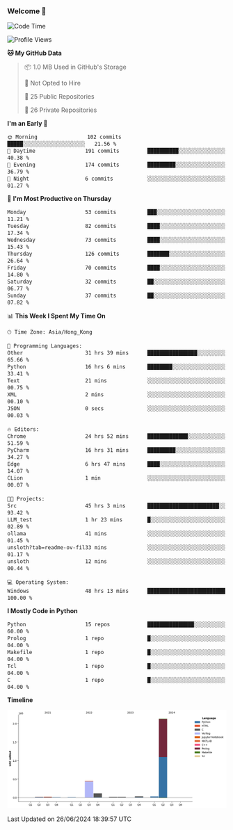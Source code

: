 ### Welcome 👋

<!--START_SECTION:waka-->
![Code Time](http://img.shields.io/badge/Code%20Time-246%20hrs%2038%20mins-blue)

![Profile Views](http://img.shields.io/badge/Profile%20Views-0-blue)

**🐱 My GitHub Data** 

> 📦 1.0 MB Used in GitHub's Storage 
 > 
> 🚫 Not Opted to Hire
 > 
> 📜 25 Public Repositories 
 > 
> 🔑 26 Private Repositories 
 > 
**I'm an Early 🐤** 

```text
🌞 Morning                102 commits         █████░░░░░░░░░░░░░░░░░░░░   21.56 % 
🌆 Daytime                191 commits         ██████████░░░░░░░░░░░░░░░   40.38 % 
🌃 Evening                174 commits         █████████░░░░░░░░░░░░░░░░   36.79 % 
🌙 Night                  6 commits           ░░░░░░░░░░░░░░░░░░░░░░░░░   01.27 % 
```
📅 **I'm Most Productive on Thursday** 

```text
Monday                   53 commits          ███░░░░░░░░░░░░░░░░░░░░░░   11.21 % 
Tuesday                  82 commits          ████░░░░░░░░░░░░░░░░░░░░░   17.34 % 
Wednesday                73 commits          ████░░░░░░░░░░░░░░░░░░░░░   15.43 % 
Thursday                 126 commits         ███████░░░░░░░░░░░░░░░░░░   26.64 % 
Friday                   70 commits          ████░░░░░░░░░░░░░░░░░░░░░   14.80 % 
Saturday                 32 commits          ██░░░░░░░░░░░░░░░░░░░░░░░   06.77 % 
Sunday                   37 commits          ██░░░░░░░░░░░░░░░░░░░░░░░   07.82 % 
```


📊 **This Week I Spent My Time On** 

```text
🕑︎ Time Zone: Asia/Hong_Kong

💬 Programming Languages: 
Other                    31 hrs 39 mins      ████████████████░░░░░░░░░   65.66 % 
Python                   16 hrs 6 mins       ████████░░░░░░░░░░░░░░░░░   33.41 % 
Text                     21 mins             ░░░░░░░░░░░░░░░░░░░░░░░░░   00.75 % 
XML                      2 mins              ░░░░░░░░░░░░░░░░░░░░░░░░░   00.10 % 
JSON                     0 secs              ░░░░░░░░░░░░░░░░░░░░░░░░░   00.03 % 

🔥 Editors: 
Chrome                   24 hrs 52 mins      █████████████░░░░░░░░░░░░   51.59 % 
PyCharm                  16 hrs 31 mins      █████████░░░░░░░░░░░░░░░░   34.27 % 
Edge                     6 hrs 47 mins       ████░░░░░░░░░░░░░░░░░░░░░   14.07 % 
CLion                    1 min               ░░░░░░░░░░░░░░░░░░░░░░░░░   00.07 % 

🐱‍💻 Projects: 
Src                      45 hrs 3 mins       ███████████████████████░░   93.42 % 
LLM_test                 1 hr 23 mins        █░░░░░░░░░░░░░░░░░░░░░░░░   02.89 % 
ollama                   41 mins             ░░░░░░░░░░░░░░░░░░░░░░░░░   01.45 % 
unsloth?tab=readme-ov-fil33 mins             ░░░░░░░░░░░░░░░░░░░░░░░░░   01.17 % 
unsloth                  12 mins             ░░░░░░░░░░░░░░░░░░░░░░░░░   00.44 % 

💻 Operating System: 
Windows                  48 hrs 13 mins      █████████████████████████   100.00 % 
```

**I Mostly Code in Python** 

```text
Python                   15 repos            ███████████████░░░░░░░░░░   60.00 % 
Prolog                   1 repo              █░░░░░░░░░░░░░░░░░░░░░░░░   04.00 % 
Makefile                 1 repo              █░░░░░░░░░░░░░░░░░░░░░░░░   04.00 % 
Tcl                      1 repo              █░░░░░░░░░░░░░░░░░░░░░░░░   04.00 % 
C                        1 repo              █░░░░░░░░░░░░░░░░░░░░░░░░   04.00 % 
```



**Timeline**

![Lines of Code chart](https://raw.githubusercontent.com/xhj2501/xhj2501/main/assets/bar_graph.png)


 Last Updated on 26/06/2024 18:39:57 UTC
<!--END_SECTION:waka-->



